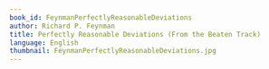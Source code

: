 ```yaml
---
book_id: FeynmanPerfectlyReasonableDeviations
author: Richard P. Feynman
title: Perfectly Reasonable Deviations (From the Beaten Track)
language: English
thumbnail: FeynmanPerfectlyReasonableDeviations.jpg
---
```

